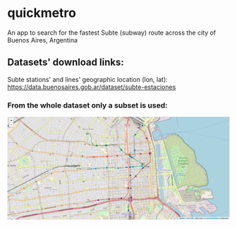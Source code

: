 # quickmetro
An app to search for the fastest Subte (subway) route across the city of Buenos Aires, Argentina 
## Datasets' download links:
Subte stations' and lines' geographic location (lon, lat): https://data.buenosaires.gob.ar/dataset/subte-estaciones
### From the whole dataset only a subset is used:
<a href="https://github.com/Juanlence/quickmetro/blob/main/_map.html" target="_blank">
        <img src="https://github.com/Juanlence/quickmetro/blob/main/capruta_map.jpg" alt="Captura del mapa" style="max-width: 100%; height: auto;">
    </a>
